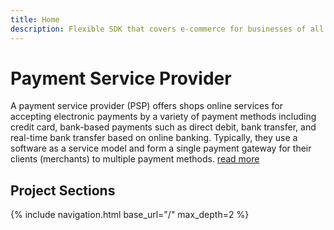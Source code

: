 ```yaml
---
title: Home
description: Flexible SDK that covers e-commerce for businesses of all types and support popular CMS modules for fast integration in existing infrastructure.   
---
```

# Payment Service Provider

A payment service provider (PSP) offers shops online services for accepting electronic payments by 
a variety of payment methods including credit card, bank-based payments such as direct debit, bank 
transfer, and real-time bank transfer based on online banking. Typically, they use a software as a service 
model and form a single payment gateway for their clients (merchants) to multiple payment methods.
[read more](https://en.wikipedia.org/wiki/Payment_service_provider)

<div control="signup"></div>

## Project Sections

<nav class="cards section">
{% include navigation.html base_url="/" max_depth=2 %}
</nav>



